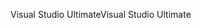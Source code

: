<span data-ttu-id="560de-101">Visual Studio Ultimate</span><span class="sxs-lookup"><span data-stu-id="560de-101">Visual Studio Ultimate</span></span>